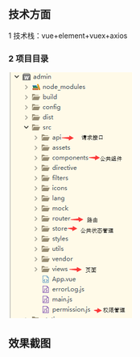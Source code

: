 <h2>技术方面</h2>
<p>1 技术栈：vue+element+vuex+axios</p>
<h3>2 项目目录</h3>
<img src="https://github.com/violet-panpan/vue-element-admin/blob/master/src/assets/mulu.png"/>

<h2>效果截图</h2>
